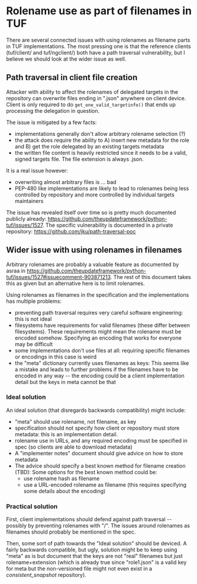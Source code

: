 # Rolename use as part of filenames in TUF

There are several connected issues with using rolenames as filename parts in
TUF implementations. The most pressing one is that the reference clients
(tuf/client/ and tuf/ngclient/) both have a path traversal vulnerability, but
I believe we should look at the wider issue as well.


## Path traversal in client file creation

Attacker with ability to affect the rolenames of delegated targets in the
repository can overwrite files ending in ".json" anywhere on client device.
Client is only required to do `get_one_valid_targetinfo()` that ends up
processing the delegation in question. 
 
The issue is mitigated by a few facts:
 * implementations generally don't allow arbitrary rolename selection (?)
 * the attack does require the ability to A) insert new metadata for the role
   and B) get the role delegated by an existing targets metadata
 * the written file content is heavily restricted since it needs to be a valid,
   signed targets file. The file extension is always .json.

It is a real issue however:
 * overwriting almost arbitrary files is ... bad
 * PEP-480 like implementations are likely to lead to rolenames being less
   controlled by repository and more controlled by individual targets
   maintainers

The issue has revealed itself over time so is pretty much documented publicly
already: https://github.com/theupdateframework/python-tuf/issues/1527. The
specific vulnerability is documented in a private repository:
https://github.com/jku/path-traversal-poc


## Wider issue with using rolenames in filenames

Arbitrary rolenames are probably a valuable feature as documented by asraa in
https://github.com/theupdateframework/python-tuf/issues/1527#issuecomment-903871213.
The rest of this document takes this as given but an alternative here is to limit
rolenames.

Using rolenames as filenames in the specification and the implementations has
multiple problems:
* preventing path traversal requires very careful software engineering: this is
  not ideal
* filesystems have requirements for valid filenames (these differ between
  filesystems). These requirements might mean the rolename must be encoded
  somehow. Specifying an encoding that works for everyone may be difficult
* some implementations don't use files at all: requiring specific filenames or
  encodings in this case is weird
* the "meta" dictionary currently uses filenames as keys: This seems like a
  mistake and leads to further problems if the filenames have to be encoded in
  any way -- the encoding could be a client implementation detail but the keys
  in meta cannot be that


### Ideal solution

An ideal solution (that disregards backwards compatibility) might include:
* "meta" should use rolename, not filename, as key
* specification should not specify how client or repository must store
  metadata: this is an implementation detail. 
* rolename use in URLs, and any required encoding must be specified in spec
  (so clients are able to download metadata)
* A "implementer notes" document should give advice on how to store metadata
* The advice should specify a best known method for filename creation (TBD):
  Some options for the best known method could be:
  * use rolename hash as filename
  * use a URL-encoded rolename as filename (this requires specifying some
    details about the encoding)


### Practical solution

First, client implementations should defend against path traversal -- possibly
by preventing rolenames with "/". The issues around rolenames as filenames
should probably be mentioned in the spec.

Then, some sort of path towards the "Ideal solution" should be deviced. A
fairly backwards compatible, but ugly, solution might be to keep using "meta"
as is but document that the keys are not "real" filenames but just 
rolename+extension (which is already true since "role1.json" is a valid key
for meta but the non-versioned file might not even exist in a
_consistent_snapshot_ repository).
